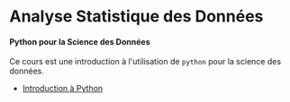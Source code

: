 # Analyse Statistique des Données

#### Python pour la Science des Données

Ce cours est une introduction à l'utilisation de `python` pour la science des données.

- [Introduction à Python](seance1-intro)

<!--
- [ACP et Classification](seance2-ACP-classif.html) 
- [Application](seance3-application.html) 

A garder pour mettre en md :
jupyter nbconvert --to markdown
-->
